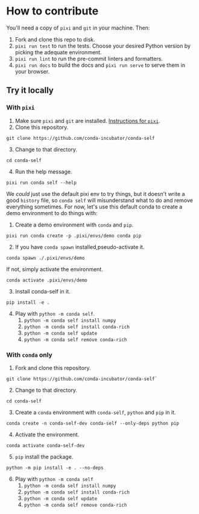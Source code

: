 # How to contribute

You'll need a copy of `pixi` and `git` in your machine. Then:

1. Fork and clone this repo to disk.
2. `pixi run test` to run the tests. Choose your desired Python version by picking the adequate environment.
3. `pixi run lint` to run the pre-commit linters and formatters.
4. `pixi run docs` to build the docs and `pixi run serve` to serve them in your browser.

## Try it locally

### With `pixi`

1. Make sure `pixi` and `git` are installed. [Instructions for `pixi`](https://pixi.sh/latest/installation/).
2. Clone this repository. 
```
git clone https://github.com/conda-incubator/conda-self
```
3. Change to that directory. 
```
cd conda-self
```
4. Run the help message. 
```
pixi run conda self --help
```

We _could_ just use the default pixi env to try things, but it doesn't write a good `history` file, so `conda self` will misunderstand what to do and remove everything sometimes. For now, let's use this default conda to create a demo environment to do things with:

1. Create a demo environment with `conda` and `pip`.
```
pixi run conda create -p .pixi/envs/demo conda pip
```
2. If you have `conda spawn` installed,pseudo-activate it.
```
conda spawn ./.pixi/envs/demo
```  
If not, simply activate the environment.
```
conda activate .pixi/envs/demo
```
3. Install conda-self in it. 
```
pip install -e .
```
4. Play with `python -m conda self`.
   1. `python -m conda self install numpy`
   2. `python -m conda self install conda-rich`
   3. `python -m conda self update`
   4. `python -m conda self remove conda-rich`

### With `conda` only

1. Fork and clone this repository.
```
git clone https://github.com/conda-incubator/conda-self`
```
2. Change to that directory. 
```
cd conda-self
```

3. Create a `conda` environment with `conda-self`, `python` and `pip` in it.
```
conda create -n conda-self-dev conda-self --only-deps python pip
```
4. Activate the environment.
```
conda activate conda-self-dev
```
5. `pip` install the package.
```
python -m pip install -e . --no-deps
```
6. Play with `python -m conda self`
   1. `python -m conda self install numpy`
   2. `python -m conda self install conda-rich`
   3. `python -m conda self update`
   4. `python -m conda self remove conda-rich`